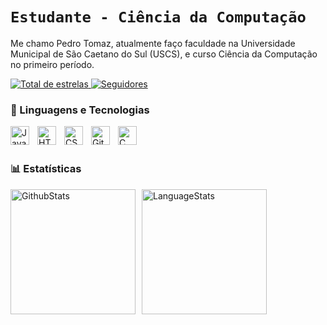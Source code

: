 # **`Estudante - Ciência da Computação`** 

Me chamo Pedro Tomaz, atualmente faço faculdade na Universidade Municipal de São Caetano do Sul (USCS), e curso Ciência da Computação no primeiro período.

<p>
<a href="https://github.com/tomazzzzzzzzzz?tab=repositories&sort=stargazers">
    <img 
        alt="Total de estrelas" 
        title="Total de estrelas GitHub" 
        src="https://custom-icon-badges.demolab.com/github/stars/tomazzzzzzzzzz?color=55960c&style=for-the-badge&labelColor=488207&logo=star&label=estrelas"
    />
</a>
<a href="https://github.com/tomazzzzzzzzzz?tab=followers">
    <img 
        alt="Seguidores" 
        title="Me siga no GitHub" 
        src="https://custom-icon-badges.demolab.com/github/followers/tomazzzzzzzzzz?color=236ad3&labelColor=1155ba&style=for-the-badge&logo=github&label=Seguidores&logoColor=white"
    />
</a>
</p>

### 🤖 Linguagens e Tecnologias
<img 
    align="left"
    alt="JavaScript"
    title="JavaScript"
    width="30px"
    style="padding-right: 10px"
    src="https://cdn.jsdelivr.net/gh/devicons/devicon@latest/icons/javascript/javascript-original.svg"
/>
<img 
    align="left" 
    alt="HTML"
    title="HTML" 
    width="30px" 
    style="padding-right: 10px" 
    src="https://cdn.jsdelivr.net/gh/devicons/devicon@latest/icons/html5/html5-original.svg" 
/>
<img 
    align="left" 
    alt="CSS" 
    title="CSS"
    width="30px" 
    style="padding-right: 10px" 
    src="https://cdn.jsdelivr.net/gh/devicons/devicon@latest/icons/css3/css3-original.svg" 
/>
<img 
    align="left" 
    alt="Git" 
    title="Git"
    width="30px" 
    style="padding-right: 10px" 
    src="https://cdn.jsdelivr.net/gh/devicons/devicon@latest/icons/git/git-original.svg" 
/>
<img 
    align="left" 
    alt="C" 
    title="C"
    width="30px" 
    style="padding-right: 10px" 
    src="https://cdn.jsdelivr.net/gh/devicons/devicon@latest/icons/c/c-original.svg" 
/>

<br/>
<br/>

### 📊 Estatísticas

<div style="display: flex; gap: 10px; flex-wrap: wrap;">
  <img 
    alt="GithubStats"
    height="200px" 
    src="https://github-readme-stats.vercel.app/api?username=tomazzzzzzzzzz&show_icons=true&theme=github_dark&include_all_commits=true" 
  />
  <img 
    alt="LanguageStats" 
    height="200px" 
    src="https://github-readme-stats.vercel.app/api/top-langs/?username=tomazzzzzzzzzz&theme=github_dark&layout=compact&custom_title=Technologies&langs_count=7" 
  />
</div>
